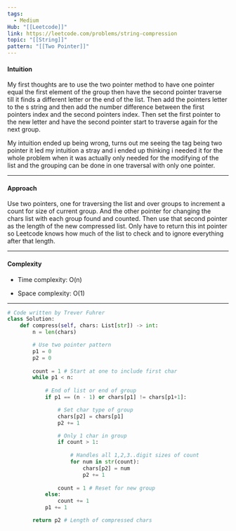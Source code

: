 ```yaml
---
tags:
  - Medium
Hub: "[[Leetcode]]"
link: https://leetcode.com/problems/string-compression
topic: "[[String]]"
pattern: "[[Two Pointer]]"
---
```

#### Intuition
<!-- Describe your first thoughts on how to solve this problem. -->
My first thoughts are to use the two pointer method to have one pointer equal the first element of the group then have the second pointer traverse till it finds a different letter or the end of the list. Then add the pointers letter to the s string and then add the number difference between the first pointers index and the second pointers index. Then set the first pointer to the new letter and have the second pointer start to traverse again for the next group.

My intuition ended up being wrong, turns out me seeing the tag being two pointer it led my intuition a stray and i ended up thinking i needed it for the whole problem when it was actually only needed for the modifying of the list and the grouping can be done in one traversal with only one pointer.

--- 
#### Approach
<!-- Describe your approach to solving the problem. -->
Use two pointers, one for traversing the list and over groups to increment a count for size of current group. And the other pointer for changing the chars list with each group found and counted. Then use that second pointer as the length of the new compressed list. Only have to return this int pointer so Leetcode knows how much of the list to check and to ignore everything after that length.


--- 
#### Complexity
- Time complexity:
	O(n)

- Space complexity:
	O(1)

--- 
```python
# Code written by Trever Fuhrer
class Solution:
	def compress(self, chars: List[str]) -> int:
		n = len(chars)

		# Use two pointer pattern
		p1 = 0
		p2 = 0
		
		count = 1 # Start at one to include first char
		while p1 < n:
		
			# End of list or end of group
			if p1 == (n - 1) or chars[p1] != chars[p1+1]:

				# Set char type of group
				chars[p2] = chars[p1]
				p2 += 1

				# Only 1 char in group
				if count > 1:
				
					# Handles all 1,2,3..digit sizes of count 
					for num in str(count):
						chars[p2] = num
						p2 += 1
						
				count = 1 # Reset for new group
			else:
				count += 1
			p1 += 1

		return p2 # Length of compressed chars
```